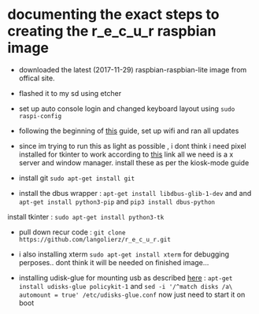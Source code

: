 # documenting the exact steps to creating the r_e_c_u_r raspbian image

- downloaded the latest (2017-11-29) raspbian-raspbian-lite image from offical site.

- flashed it to my sd using etcher

- set up auto console login and changed keyboard layout using `sudo raspi-config`

- following the beginning of [this](https://gist.github.com/kmpm/8e535a12a45a32f6d36cf26c7c6cef51) guide,
set up wifi and ran all updates

- since im trying to run this as light as possible , i dont think i need pixel installed for tkinter to work
according to [this](https://die-antwort.eu/techblog/2017-12-setup-raspberry-pi-for-kiosk-mode/) link all we
need is a x server and window manager. install these as per the kiosk-mode guide

- install git `sudo apt-get install git`

- install the dbus wrapper : `apt-get install libdbus-glib-1-dev` and and `apt-get install python3-pip`
and `pip3 install dbus-python`

install tkinter : `sudo apt-get install python3-tk`

- pull down recur code : `git clone https://github.com/langolierz/r_e_c_u_r.git`

- i also installing xterm `sudo apt-get install xterm` for debugging perposes.. dont think it will be needed
on finished image...

- installing udisk-glue for mounting usb as described [here](https://jmeosbn.github.io/blog/minimal-raspbian-pi/#configure-automount-for-usb-drives)
: `apt-get install udisks-glue policykit-1` and `sed -i '/^match disks /a\    automount = true' /etc/udisks-glue.conf`
now just need to start it on boot
